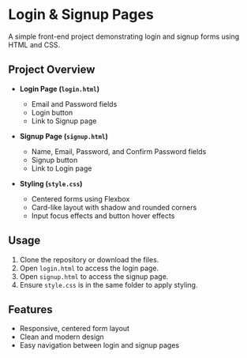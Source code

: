 # Login & Signup Pages

A simple front-end project demonstrating login and signup forms using HTML and CSS.

## Project Overview

- **Login Page (`login.html`)**  
  - Email and Password fields  
  - Login button  
  - Link to Signup page  

- **Signup Page (`signup.html`)**  
  - Name, Email, Password, and Confirm Password fields  
  - Signup button  
  - Link to Login page  

- **Styling (`style.css`)**  
  - Centered forms using Flexbox  
  - Card-like layout with shadow and rounded corners  
  - Input focus effects and button hover effects  

## Usage

1. Clone the repository or download the files.  
2. Open `login.html` to access the login page.  
3. Open `signup.html` to access the signup page.  
4. Ensure `style.css` is in the same folder to apply styling.  

## Features

- Responsive, centered form layout  
- Clean and modern design  
- Easy navigation between login and signup pages  

